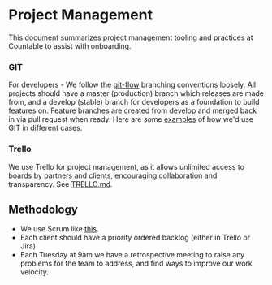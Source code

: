 # Project Management

This document summarizes project management tooling and practices at Countable to assist with onboarding.

### GIT

For developers - We follow the [git-flow](https://datasift.github.io/gitflow/IntroducingGitFlow.html) branching conventions loosely. All projects should have a master (production) branch which releases are made from, and a develop (stable) branch for developers as a foundation to build features on. Feature branches are created from develop and merged back in via pull request when ready. Here are some [examples](../engineering/GIT.md) of how we'd use GIT in different cases.

### Trello

We use Trello for project management, as it allows unlimited access to boards by partners and clients, encouraging  collaboration and transparency. See [TRELLO.md](./TRELLO.md).

## Methodology

  * We use Scrum like [this](./SCRUM.md).
  * Each client should have a priority ordered backlog (either in Trello or Jira)
  * Each Tuesday at 9am we have a retrospective meeting to raise any problems for the team to address, and find ways to improve our work velocity.

